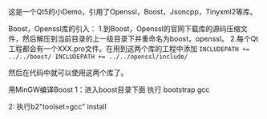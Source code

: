 这是一个Qt5的小Demo，引用了Openssl，Boost，Jsoncpp，Tinyxml2等库。


Boost，Openssl库的引入：
1.到Boost，Openssl的官网下载库的源码压缩文件，然后解压到当前目录的上一级目录下并重命名为boost，openssl。
2.每个Qt工程都会有一个XXX.pro文件。在用到这两个库的工程中添加
``INCLUDEPATH += ../../boost/
INCLUDEPATH += ../../openssl/include/``

然后在代码中就可以使用这两个库了。

用MinGW编译Boost
1：进入boost目录下面 执行 bootstrap gcc

2: 执行b2"toolset=gcc"  install
